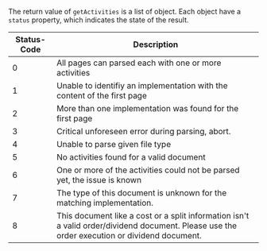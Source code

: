 The return value of `getActivities` is a list of object. Each object have a `status` property, which indicates the state of the result.

| Status-Code | Description                                                                                                                                  |
| ----------- | -------------------------------------------------------------------------------------------------------------------------------------------- |
| 0           | All pages can parsed each with one or more activities                                                                                        |
| 1           | Unable to identifiy an implementation with the content of the first page                                                                     |
| 2           | More than one implementation was found for the first page                                                                                    |
| 3           | Critical unforeseen error during parsing, abort.                                                                                             |
| 4           | Unable to parse given file type                                                                                                              |
| 5           | No activities found for a valid document                                                                                                     |
| 6           | One or more of the activities could not be parsed yet, the issue is known                                                                    |
| 7           | The type of this document is unknown for the matching implementation.                                                                        |
| 8           | This document like a cost or a split information isn't a valid order/dividend document. Please use the order execution or dividend document. |
